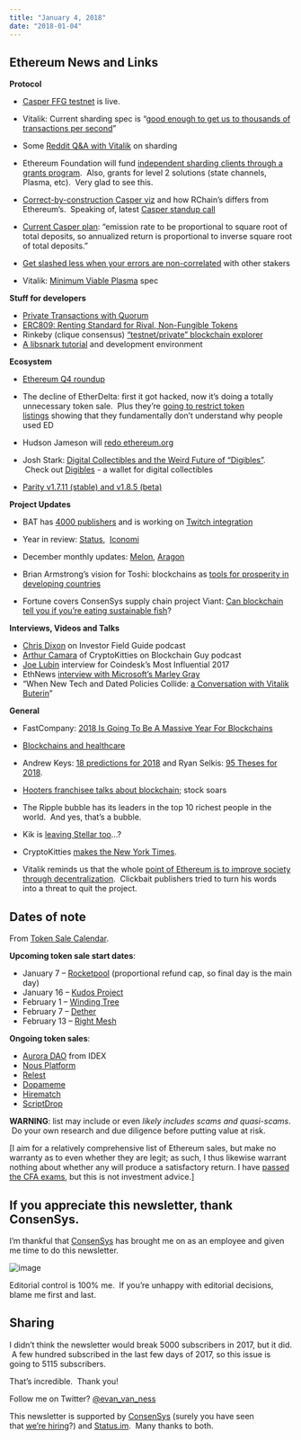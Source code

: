 ```yaml
---
title: "January 4, 2018"
date: "2018-01-04"
---
```


## Ethereum News and Links  

**Protocol**

- [Casper FFG testnet](https://t.umblr.com/redirect?z=http%3A%2F%2Fnotes.eth.sg%2FMYEwhswJwMzAtADgCwEYBM9kAYBGJ4wBTETKdGZdXAVmRvUQDYg%3D%3Fview&t=NzJlMzczOThlYTFlZGMzNDgwNDM2ZTQ5NjJhN2RlZTUzZGVmZTBhMyx4SGZDelZYcQ%3D%3D&b=t%3AQ8svKXOQOFn4j1wJ-IeWRA&p=https%3A%2F%2Fwww.weekinethereum.com%2Fpost%2F169304578948%2Fjanuary-4-2018&m=0) is live.
- Vitalik: Current sharding spec is “[good enough to get us to thousands of transactions per second](https://t.umblr.com/redirect?z=https%3A%2F%2Fethresear.ch%2Ft%2Ffuture-compatibility-for-sharding%2F386&t=ZDU5NTZkNzMxMzdjNDQzNzIyOGEwMzkyNGVlYzA4OTAwMTY0ZmNiYyx4SGZDelZYcQ%3D%3D&b=t%3AQ8svKXOQOFn4j1wJ-IeWRA&p=https%3A%2F%2Fwww.weekinethereum.com%2Fpost%2F169304578948%2Fjanuary-4-2018&m=0)”
- Some [Reddit Q&A with Vitalik](https://t.umblr.com/redirect?z=https%3A%2F%2Fwww.reddit.com%2Fr%2Fethereum%2Fcomments%2F7mk62t%2Fquestions_on_sharding_faq%2Fdrumrkt%2F&t=OTliY2ZiY2FiNTk1MTc1NWRmODViMWUxOTBlNjNmMmQwYjk1Y2Y5Mix4SGZDelZYcQ%3D%3D&b=t%3AQ8svKXOQOFn4j1wJ-IeWRA&p=https%3A%2F%2Fwww.weekinethereum.com%2Fpost%2F169304578948%2Fjanuary-4-2018&m=0) on sharding
- Ethereum Foundation will fund [independent sharding clients through a grants program](https://t.umblr.com/redirect?z=https%3A%2F%2Fblog.ethereum.org%2F2018%2F01%2F02%2Fethereum-scalability-research-development-subsidy-programs%2F&t=ZTZjNTQxNDMwOWI1ZTg0MDFhNjVmZTRkYjcwNzM4YWFkMTFmYjcxZix4SGZDelZYcQ%3D%3D&b=t%3AQ8svKXOQOFn4j1wJ-IeWRA&p=https%3A%2F%2Fwww.weekinethereum.com%2Fpost%2F169304578948%2Fjanuary-4-2018&m=0).  Also, grants for level 2 solutions (state channels, Plasma, etc).  Very glad to see this.  
    
- [Correct-by-construction Casper viz](https://t.umblr.com/redirect?z=https%3A%2F%2Fmedium.com%2Frchain-cooperative%2Fa-visualization-for-the-future-of-blockchain-consensus-b6710b2f50d6&t=MDM4N2IzMjY2MGIxYTk5ZTA0OWRlZTkxODdmYWNlZjM4NDliZWNlMix4SGZDelZYcQ%3D%3D&b=t%3AQ8svKXOQOFn4j1wJ-IeWRA&p=https%3A%2F%2Fwww.weekinethereum.com%2Fpost%2F169304578948%2Fjanuary-4-2018&m=0) and how RChain’s differs from Ethereum’s.  Speaking of, latest [Casper standup call](https://t.umblr.com/redirect?z=https%3A%2F%2Fwww.youtube.com%2Fwatch%3Fv%3D5DkBNpLtTUE&t=NjBmZjM5M2U4YTE4YmNkMmQzZDhjZDQwNzlhYjkzZmU3NTA1YTIwMix4SGZDelZYcQ%3D%3D&b=t%3AQ8svKXOQOFn4j1wJ-IeWRA&p=https%3A%2F%2Fwww.weekinethereum.com%2Fpost%2F169304578948%2Fjanuary-4-2018&m=0)
- [Current Casper plan](https://t.umblr.com/redirect?z=https%3A%2F%2Fwww.reddit.com%2Fr%2Fethereum%2Fcomments%2F7n3t4u%2Feconomics_of_staking%2Fdrzhnkl%2F%3Fcontext%3D3&t=NWE0Mzc3ZTIyZjY2YmZiYjlmNGJmYTlhZWM0NGYxOTA1ZmY2YTcyYSx4SGZDelZYcQ%3D%3D&b=t%3AQ8svKXOQOFn4j1wJ-IeWRA&p=https%3A%2F%2Fwww.weekinethereum.com%2Fpost%2F169304578948%2Fjanuary-4-2018&m=0): “emission rate to be proportional to square root of total deposits, so annualized return is proportional to inverse square root of total deposits.”
- [Get slashed less when your errors are non-correlated](https://t.umblr.com/redirect?z=https%3A%2F%2Fwww.reddit.com%2Fr%2Fethereum%2Fcomments%2F7mmsvt%2Fi_just_read_casper_ffg_paper_and_have_a_question%2Fdrwg5wb%2F%3Fcontext%3D3&t=YzNmMTBjYjI2ZmIzNDYzNTVhNTVhYzVkN2JiMjIyMGNiNjFjZjQyOCx4SGZDelZYcQ%3D%3D&b=t%3AQ8svKXOQOFn4j1wJ-IeWRA&p=https%3A%2F%2Fwww.weekinethereum.com%2Fpost%2F169304578948%2Fjanuary-4-2018&m=0) with other stakers
- Vitalik: [Minimum Viable Plasma](https://t.umblr.com/redirect?z=https%3A%2F%2Fethresear.ch%2Ft%2Fminimal-viable-plasma%2F426&t=MmY5MmZmOTgzOTk5MDIwNjdmNDNlMDI4Y2E2NzcxODgzMzIwMmIxNyx4SGZDelZYcQ%3D%3D&b=t%3AQ8svKXOQOFn4j1wJ-IeWRA&p=https%3A%2F%2Fwww.weekinethereum.com%2Fpost%2F169304578948%2Fjanuary-4-2018&m=0) spec

  
**Stuff for developers**

- [Private Transactions with Quorum](https://t.umblr.com/redirect?z=https%3A%2F%2Fmedium.com%2F%40didil%2Fenterprise-ethereum-private-transactions-with-quorum-b0574bb60700&t=OTM4ZTMwOTVkMzc2NTRlYmIyZDgyZTZjYTdkOTMxZTY2MTFjZTNlYyx4SGZDelZYcQ%3D%3D&b=t%3AQ8svKXOQOFn4j1wJ-IeWRA&p=https%3A%2F%2Fwww.weekinethereum.com%2Fpost%2F169304578948%2Fjanuary-4-2018&m=0)
- [ERC809: Renting Standard for Rival, Non-Fungible Tokens](https://t.umblr.com/redirect?z=https%3A%2F%2Fgithub.com%2Fethereum%2FEIPs%2Fissues%2F809&t=NWMyMmU5YTE2NThhMGVmN2MyZWZkOWQxOGNkZjdjNDFlMGY5Y2UzNyx4SGZDelZYcQ%3D%3D&b=t%3AQ8svKXOQOFn4j1wJ-IeWRA&p=https%3A%2F%2Fwww.weekinethereum.com%2Fpost%2F169304578948%2Fjanuary-4-2018&m=0)
- Rinkeby (clique consensus) [“testnet/private” blockchain explorer](https://t.umblr.com/redirect?z=https%3A%2F%2Fwww.reddit.com%2Fr%2Fethereum%2Fcomments%2F7nzgpa%2Frinkeby_clique_consensus_testnetprivate%2F&t=NjM1MWVhYzU4NWU5YTVlYjFjYTQ0NGZkYTU4YzYwZWI5ZDJiZGY3ZCx4SGZDelZYcQ%3D%3D&b=t%3AQ8svKXOQOFn4j1wJ-IeWRA&p=https%3A%2F%2Fwww.weekinethereum.com%2Fpost%2F169304578948%2Fjanuary-4-2018&m=0)
- [A libsnark tutorial](https://t.umblr.com/redirect?z=https%3A%2F%2Fgithub.com%2Fhowardwu%2Flibsnark-tutorial&t=YzBjNmVhY2IxYTc2ZDNiMjgyMDVjZjkyNzA2NmI4MzIzM2QwZWI3Zix4SGZDelZYcQ%3D%3D&b=t%3AQ8svKXOQOFn4j1wJ-IeWRA&p=https%3A%2F%2Fwww.weekinethereum.com%2Fpost%2F169304578948%2Fjanuary-4-2018&m=0) and development environment

  
**Ecosystem**

- [Ethereum Q4 roundup](https://t.umblr.com/redirect?z=https%3A%2F%2Fwww.reddit.com%2Fr%2Fethereum%2Fcomments%2F7nnzlu%2Fethereum_q4_development_roundup_casper_sharding%2F&t=OGIyZjgyMjUzZjY1MGQwMjY3ZTBjODhmNWFmY2VlYzJmNTY3Mzg2YSx4SGZDelZYcQ%3D%3D&b=t%3AQ8svKXOQOFn4j1wJ-IeWRA&p=https%3A%2F%2Fwww.weekinethereum.com%2Fpost%2F169304578948%2Fjanuary-4-2018&m=0)
- The decline of EtherDelta: first it got hacked, now it’s doing a totally unnecessary token sale.  Plus they’re [going to restrict token listings](https://t.umblr.com/redirect?z=https%3A%2F%2Fmedium.com%2F%40terryliu_71238%2Fin-order-to-protect-etherdelta-users-and-investors-benefit-we-have-decided-that-during-the-bd33464dbca0&t=MDlkODI3NWNlYWFmNjRhYmMwMDY0YzJhNGUyYWNmMjRiYWY2YjllOSx4SGZDelZYcQ%3D%3D&b=t%3AQ8svKXOQOFn4j1wJ-IeWRA&p=https%3A%2F%2Fwww.weekinethereum.com%2Fpost%2F169304578948%2Fjanuary-4-2018&m=0) showing that they fundamentally don’t understand why people used ED
- Hudson Jameson will [redo ethereum.org](https://twitter.com/hudsonjameson/status/946774997229375488)  
    
- Josh Stark: [Digital Collectibles and the Weird Future of “Digibles”](https://t.umblr.com/redirect?z=https%3A%2F%2Fhackernoon.com%2Fdigital-collectibles-and-the-weird-future-of-digibles-f75f4bf0f9aa&t=MzU3NmE0M2NiMjNhZWNlY2E2ZjY3YzYwMzU0ZDhjMDQ5ODU4NjJjOCx4SGZDelZYcQ%3D%3D&b=t%3AQ8svKXOQOFn4j1wJ-IeWRA&p=https%3A%2F%2Fwww.weekinethereum.com%2Fpost%2F169304578948%2Fjanuary-4-2018&m=0).   Check out [Digibles](https://t.umblr.com/redirect?z=https%3A%2F%2Fwww.digibles.net%2Fmarket&t=ZTY1ODQwYmIxM2I1MWY4NjlkN2U4OWZlZGVkZTIxOWMyNWVmODljMyx4SGZDelZYcQ%3D%3D&b=t%3AQ8svKXOQOFn4j1wJ-IeWRA&p=https%3A%2F%2Fwww.weekinethereum.com%2Fpost%2F169304578948%2Fjanuary-4-2018&m=0) - a wallet for digital collectibles  
    
- [Parity v1.7.11 (stable) and v1.8.5 (beta)](https://t.umblr.com/redirect?z=https%3A%2F%2Fgithub.com%2Fparitytech%2Fparity%2Freleases&t=M2MyNmE2OGQxZTQ1OTYzNDYzNzU3Y2FkZThlY2YwZTNlNjQ2NTQyNCx4SGZDelZYcQ%3D%3D&b=t%3AQ8svKXOQOFn4j1wJ-IeWRA&p=https%3A%2F%2Fwww.weekinethereum.com%2Fpost%2F169304578948%2Fjanuary-4-2018&m=0)

**Project Updates**

- BAT has [4000 publishers](https://twitter.com/BrendanEich/status/948634269357826049) and is working on [Twitch integration](https://twitter.com/BrendanEich/status/948688891405455360)
- Year in review: [Status](https://t.umblr.com/redirect?z=https%3A%2F%2Fblog.status.im%2F2017-the-year-you-made-us-celebrating-a-year-of-community-896e237a74f0&t=NGE5NDVlZTY4NjQwNmU1NDQyOWU2NDNiNjA2NDBhYmZkNTkzNjA4Yix4SGZDelZYcQ%3D%3D&b=t%3AQ8svKXOQOFn4j1wJ-IeWRA&p=https%3A%2F%2Fwww.weekinethereum.com%2Fpost%2F169304578948%2Fjanuary-4-2018&m=0),  [Iconomi](https://t.umblr.com/redirect?z=https%3A%2F%2Fmedium.com%2Ficonominet%2Ficonomi-in-2018-e9d01ee5159e&t=OGZkM2VkMjE3MWZhMjZhMzA4NzM0MGU2NjgyNzFiYWRlOTMyNTI1YSx4SGZDelZYcQ%3D%3D&b=t%3AQ8svKXOQOFn4j1wJ-IeWRA&p=https%3A%2F%2Fwww.weekinethereum.com%2Fpost%2F169304578948%2Fjanuary-4-2018&m=0)
- December monthly updates: [Melon](https://t.umblr.com/redirect?z=https%3A%2F%2Fmedium.com%2Fmelonport-blog%2Fmelon-dev-update-december-2017-ac411b26404d&t=YTExZTc5MDM0ZjczZTAyNmU3M2QwZjBhZjg0YTIwOWMzMDE3NmU0ZSx4SGZDelZYcQ%3D%3D&b=t%3AQ8svKXOQOFn4j1wJ-IeWRA&p=https%3A%2F%2Fwww.weekinethereum.com%2Fpost%2F169304578948%2Fjanuary-4-2018&m=0), [Aragon](https://t.umblr.com/redirect?z=https%3A%2F%2Fblog.aragon.one%2Faragon-team-update-december-2017-cf076d3a46a3&t=NjUwZDdmMTU3ODNlOWNlYTBkNDZlNGUxYzNjNjc1Mjk4Y2MyY2RjYix4SGZDelZYcQ%3D%3D&b=t%3AQ8svKXOQOFn4j1wJ-IeWRA&p=https%3A%2F%2Fwww.weekinethereum.com%2Fpost%2F169304578948%2Fjanuary-4-2018&m=0)
- Brian Armstrong’s vision for Toshi: blockchains as [tools for prosperity in developing countries](https://t.umblr.com/redirect?z=https%3A%2F%2Fblog.toshi.org%2Ftoshi-a-dapp-browser-for-the-ethereum-network-5a64bde25757&t=MGU2Mzk1OTUxZTg5N2YwNGU5ZTQ0NDMyYWJhOTg2ZTVkNmJmNTMwNSx4SGZDelZYcQ%3D%3D&b=t%3AQ8svKXOQOFn4j1wJ-IeWRA&p=https%3A%2F%2Fwww.weekinethereum.com%2Fpost%2F169304578948%2Fjanuary-4-2018&m=0)  
    
- Fortune covers ConsenSys supply chain project Viant: [Can blockchain tell you if you’re eating sustainable fish](https://t.umblr.com/redirect?z=http%3A%2F%2Ffortune.com%2F2018%2F01%2F03%2Fblockchain-cryptocurrency-sustainable-fish%2F&t=Njg1OWIwNGZmYWFhMWY4OTIwYWVlOTMwZGEzM2MzYzY4MTdmNTQzZCx4SGZDelZYcQ%3D%3D&b=t%3AQ8svKXOQOFn4j1wJ-IeWRA&p=https%3A%2F%2Fwww.weekinethereum.com%2Fpost%2F169304578948%2Fjanuary-4-2018&m=0)?  
    

**Interviews, Videos and Talks**

- [Chris Dixon](https://t.umblr.com/redirect?z=http%3A%2F%2Finvestorfieldguide.com%2Fdixon%2F&t=OTFhYWM5ZDVkNTUzMmQwMGM5YjNmZWRiNzI0YWJlZWY4OWJhNWEzZix4SGZDelZYcQ%3D%3D&b=t%3AQ8svKXOQOFn4j1wJ-IeWRA&p=https%3A%2F%2Fwww.weekinethereum.com%2Fpost%2F169304578948%2Fjanuary-4-2018&m=0) on Investor Field Guide podcast
- [Arthur Camara](https://t.umblr.com/redirect?z=http%3A%2F%2Fblockchain.global%2Fcryptokitties%2F&t=ZjhiNTZmZGMxNzc2OWVjOGJjNjczMDk0Njc3ZjBiMGY4OTIzZjk0ZCx4SGZDelZYcQ%3D%3D&b=t%3AQ8svKXOQOFn4j1wJ-IeWRA&p=https%3A%2F%2Fwww.weekinethereum.com%2Fpost%2F169304578948%2Fjanuary-4-2018&m=0) of CryptoKitties on Blockchain Guy podcast
- [Joe Lubin](https://t.umblr.com/redirect?z=https%3A%2F%2Fwww.youtube.com%2Fwatch%3Fv%3Dd_LYMtI7hjs&t=MTlmMmZmMjgyM2I5ZmYyZjE2MTE0MDc3M2M4NDNjMDZiM2IyYmM4Yyx4SGZDelZYcQ%3D%3D&b=t%3AQ8svKXOQOFn4j1wJ-IeWRA&p=https%3A%2F%2Fwww.weekinethereum.com%2Fpost%2F169304578948%2Fjanuary-4-2018&m=0) interview for Coindesk’s Most Influential 2017
- EthNews [interview with Microsoft’s Marley Gray](https://t.umblr.com/redirect?z=https%3A%2F%2Fwww.ethnews.com%2Fethnews-exclusive-microsofts-marley-gray-on-2018-kids-today-and-the-moon&t=YTc5ZjMxMDk5ZjU3YzE5N2Y4NWJkM2M3NzYyNDdkYzAwNjU5NDQxYix4SGZDelZYcQ%3D%3D&b=t%3AQ8svKXOQOFn4j1wJ-IeWRA&p=https%3A%2F%2Fwww.weekinethereum.com%2Fpost%2F169304578948%2Fjanuary-4-2018&m=0)
- “When New Tech and Dated Policies Collide: [a Conversation with Vitalik Buterin](https://t.umblr.com/redirect?z=https%3A%2F%2Fwww.youtube.com%2Fwatch%3Fv%3DKlIFQ7GIdBA&t=ODdlZmNlZGY5NGM5NDI4NzllY2Q1OWY4ZmJmZTNjMmM5NGVmZTBmNyx4SGZDelZYcQ%3D%3D&b=t%3AQ8svKXOQOFn4j1wJ-IeWRA&p=https%3A%2F%2Fwww.weekinethereum.com%2Fpost%2F169304578948%2Fjanuary-4-2018&m=0)”

**General**

- FastCompany: [2018 Is Going To Be A Massive Year For Blockchains](https://t.umblr.com/redirect?z=https%3A%2F%2Famp.fastcompany.com%2F40502720%2F2018-is-going-to-be-a-massive-year-for-the-blockchain-the-tech-behind-bitcoins%3F__twitter_impression%3Dtrue&t=YTMyODdkM2E4NDViOGE0ZjRlOGJhZjRhYmI4NGY3MTE5MDY0OTQ0Nyx4SGZDelZYcQ%3D%3D&b=t%3AQ8svKXOQOFn4j1wJ-IeWRA&p=https%3A%2F%2Fwww.weekinethereum.com%2Fpost%2F169304578948%2Fjanuary-4-2018&m=0)
- [Blockchains and healthcare](https://t.umblr.com/redirect?z=https%3A%2F%2Fwww.statnews.com%2F2017%2F12%2F27%2Fblockchains-health-care-no-silver-bullet%2F&t=M2Q3YWM0ZTcxYThmYjY3ZjFkNWZmMWQ5YmY4YjdkYWRiOWU5ZTMwZSx4SGZDelZYcQ%3D%3D&b=t%3AQ8svKXOQOFn4j1wJ-IeWRA&p=https%3A%2F%2Fwww.weekinethereum.com%2Fpost%2F169304578948%2Fjanuary-4-2018&m=0)
- Andrew Keys: [18 predictions for 2018](https://t.umblr.com/redirect?z=https%3A%2F%2Fmedia.consensys.net%2F18-predictions-for-2018-7a376ea7bd4b&t=ZTJkYzcxMWIxNTVjNGRjNzc3OWI1ODAyNjE4NTRjOGI1MGE4MDczMyx4SGZDelZYcQ%3D%3D&b=t%3AQ8svKXOQOFn4j1wJ-IeWRA&p=https%3A%2F%2Fwww.weekinethereum.com%2Fpost%2F169304578948%2Fjanuary-4-2018&m=0) and Ryan Selkis: [95 Theses for 2018](https://t.umblr.com/redirect?z=https%3A%2F%2Fmedium.com%2F%40twobitidiot%2F95-crypto-theses-for-2018-ca7b74f8abcf&t=MDhjNDMzM2YwOTFhZDNhYTI1MWEwZjY1MDY2ODkzMDZkYjYwOGRkMSx4SGZDelZYcQ%3D%3D&b=t%3AQ8svKXOQOFn4j1wJ-IeWRA&p=https%3A%2F%2Fwww.weekinethereum.com%2Fpost%2F169304578948%2Fjanuary-4-2018&m=0).    
    
- [Hooters franchisee talks about blockchain](https://t.umblr.com/redirect?z=https%3A%2F%2Farstechnica.com%2Ftech-policy%2F2018%2F01%2Fblockchain-announcement-sends-hooters-parent-company-stock-soaring%2F&t=YzlmNTc2OGVmMjIwYjIwZjEzYzc4MTUzYjFhOGFiNmI2MGY2MjQ1Myx4SGZDelZYcQ%3D%3D&b=t%3AQ8svKXOQOFn4j1wJ-IeWRA&p=https%3A%2F%2Fwww.weekinethereum.com%2Fpost%2F169304578948%2Fjanuary-4-2018&m=0); stock soars
- The Ripple bubble has its leaders in the top 10 richest people in the world.  And yes, that’s a bubble.
- Kik is [leaving Stellar too](https://t.umblr.com/redirect?z=https%3A%2F%2Fmedium.com%2Fkinfoundation%2Fkin-and-orbs-37b8ad10fbfc&t=NjE2YThjYjFhNDljMTUzODFlNzQzYjI3MDljZDAzZjBkNzBjMDkwYSx4SGZDelZYcQ%3D%3D&b=t%3AQ8svKXOQOFn4j1wJ-IeWRA&p=https%3A%2F%2Fwww.weekinethereum.com%2Fpost%2F169304578948%2Fjanuary-4-2018&m=0)…?   
    
- CryptoKitties [makes the New York Times](https://t.umblr.com/redirect?z=https%3A%2F%2Fwww.nytimes.com%2F2017%2F12%2F28%2Fstyle%2Fcryptokitties-want-a-blockchain-snuggle.html&t=MDBkZTBiMTM5N2EzODc1ZmQyYmQ0NzMxYWZhMzdkNDk5Y2MyY2Y0ZSx4SGZDelZYcQ%3D%3D&b=t%3AQ8svKXOQOFn4j1wJ-IeWRA&p=https%3A%2F%2Fwww.weekinethereum.com%2Fpost%2F169304578948%2Fjanuary-4-2018&m=0).  
    
- Vitalik reminds us that the whole [point of Ethereum is to improve society through decentralization](https://twitter.com/VitalikButerin/status/946630708805566464).  Clickbait publishers tried to turn his words into a threat to quit the project.

## Dates of note

From [Token Sale Calendar](https://t.umblr.com/redirect?z=http%3A%2F%2Fwww.tokensalecalendar.com&t=M2UwNTEyMTM1NjY5OGJiM2RlYzU2NTQ0MjdlOTM3ZGFhN2IyNzIyNix4SGZDelZYcQ%3D%3D&b=t%3AQ8svKXOQOFn4j1wJ-IeWRA&p=https%3A%2F%2Fwww.weekinethereum.com%2Fpost%2F169304578948%2Fjanuary-4-2018&m=0).

  
**Upcoming token sale start dates**:

- January 7 – [Rocketpool](http://t.umblr.com/redirect?z=https%3A%2F%2Fwww.rocketpool.net%2F&t=YzUyMjdlZjY3ZDA5MTg0NjAyYzYzMWQ0MTgxNWYwYjI3N2Q0NTQ3MixNMXdheE1kTw%3D%3D&b=t%3ARqKlLBDa5AFqUBYwGpoSJQ&p=http%3A%2F%2Fwww.tokensalecalendar.com%2Fpost%2F166960505828%2Fupcoming-token-sale-start-dates-october-31&m=1) (proportional refund cap, so final day is the main day)
- January 16 – [Kudos Project](http://t.umblr.com/redirect?z=https%3A%2F%2Fwww.kudosproject.com%2F&t=MGQ0YTVlZDkyNWQ0MTE5NmFlYWZhYmQ5MWRjYzk2NDUwZjM5MmM2NyxDU3I2VkhhYw%3D%3D&b=t%3ARqKlLBDa5AFqUBYwGpoSJQ&p=http%3A%2F%2Fwww.tokensalecalendar.com%2Fpost%2F169292072988%2Fupcoming-token-sale-start-dates-january-7&m=1)
- February 1 – [Winding Tree](http://t.umblr.com/redirect?z=https%3A%2F%2Fwindingtree.com%2F&t=OTY1ODdkZGQ5ZWZmNjNmY2IzZTA3N2I0NDliZTQwNDE0MjE0NWNkNixDU3I2VkhhYw%3D%3D&b=t%3ARqKlLBDa5AFqUBYwGpoSJQ&p=http%3A%2F%2Fwww.tokensalecalendar.com%2Fpost%2F169292072988%2Fupcoming-token-sale-start-dates-january-7&m=1)
- February 7 – [Dether](http://t.umblr.com/redirect?z=https%3A%2F%2Fdether.io%2F&t=ZTM5NDdiNGQwN2ExOTlmOWUzZmE0NDg4MTcxMTk4N2I1ZjEwODJmNSxDU3I2VkhhYw%3D%3D&b=t%3ARqKlLBDa5AFqUBYwGpoSJQ&p=http%3A%2F%2Fwww.tokensalecalendar.com%2Fpost%2F169292072988%2Fupcoming-token-sale-start-dates-january-7&m=1)
- February 13 – [Right Mesh](http://t.umblr.com/redirect?z=https%3A%2F%2Fwww.rightmesh.io%2F&t=ZWI3ZTRkZmI3ZDU5Y2NjOWI1Y2JmMjY2MTQyMzAwZjZmNmE0MDA5YyxDU3I2VkhhYw%3D%3D&b=t%3ARqKlLBDa5AFqUBYwGpoSJQ&p=http%3A%2F%2Fwww.tokensalecalendar.com%2Fpost%2F169292072988%2Fupcoming-token-sale-start-dates-january-7&m=1)

  
**Ongoing token sales**:

- [Aurora DAO](http://t.umblr.com/redirect?z=https%3A%2F%2Fauroradao.com&t=ZTQwMzA3NzY1M2E1ZWNmMWQ0Mjg4MWE2MGYyNmE0NTQ4ZDZmZGZlNixDU3I2VkhhYw%3D%3D&b=t%3ARqKlLBDa5AFqUBYwGpoSJQ&p=http%3A%2F%2Fwww.tokensalecalendar.com%2Fpost%2F169292072988%2Fupcoming-token-sale-start-dates-january-7&m=1) from IDEX
- [Nous Platform](http://t.umblr.com/redirect?z=https%3A%2F%2Fnousplatform.com%2F&t=NjZhNTgyMmY2MTA2OTc2N2Q1OGJmOGZjNzFhMjU1NjkyYmE4NzljOCxNMXdheE1kTw%3D%3D&b=t%3ARqKlLBDa5AFqUBYwGpoSJQ&p=http%3A%2F%2Fwww.tokensalecalendar.com%2Fpost%2F166960505828%2Fupcoming-token-sale-start-dates-october-31&m=1)
- [Relest](http://t.umblr.com/redirect?z=https%3A%2F%2Fico.relest.io%2F&t=ZGVjZjZiYTdkZWE2YzgzZWZlNTBjZWNmNGIwMWUxYWRhOWY4NzQ4NixyVm1XTkpWVQ%3D%3D&b=t%3ARqKlLBDa5AFqUBYwGpoSJQ&p=http%3A%2F%2Fwww.tokensalecalendar.com%2Fpost%2F165301068328%2Fupcoming-token-sale-start-dates-september-14&m=1)
- [Dopameme](http://t.umblr.com/redirect?z=https%3A%2F%2Fwww.dopameme.io%2Fdmt%2F&t=MDc0MDhhZjg4ZGEyMmI3ZGE4YjAxNjkxNTk4NzQzNjdlZjlmODFlYixNMXdheE1kTw%3D%3D&b=t%3ARqKlLBDa5AFqUBYwGpoSJQ&p=http%3A%2F%2Fwww.tokensalecalendar.com%2Fpost%2F166960505828%2Fupcoming-token-sale-start-dates-october-31&m=1)
- [Hirematch](http://t.umblr.com/redirect?z=http%3A%2F%2Fhirematch.io%2F&t=NTQ1YzkwYzEzMWI3NDJlYzkxNzI2OTZkZTQ5ZjRkZWUwYmY5NjM3YSxyVm1XTkpWVQ%3D%3D&b=t%3ARqKlLBDa5AFqUBYwGpoSJQ&p=http%3A%2F%2Fwww.tokensalecalendar.com%2Fpost%2F165301068328%2Fupcoming-token-sale-start-dates-september-14&m=1)
- [ScriptDrop](http://t.umblr.com/redirect?z=https%3A%2F%2Fwww.scriptdrop.io%2F&t=YzA3ZGQ3OGNiNWI0NjMxMzMyODc4OTYwMDM5MmQ2MDk5Y2QwZDk2YSxyVm1XTkpWVQ%3D%3D&b=t%3ARqKlLBDa5AFqUBYwGpoSJQ&p=http%3A%2F%2Fwww.tokensalecalendar.com%2Fpost%2F165301068328%2Fupcoming-token-sale-start-dates-september-14&m=1)

**WARNING**: list may include or even _likely includes scams and quasi-scams_.  Do your own research and due diligence before putting value at risk.

\[I aim for a relatively comprehensive list of Ethereum sales, but make no warranty as to even whether they are legit; as such, I thus likewise warrant nothing about whether any will produce a satisfactory return. I have [passed the CFA exams](https://t.umblr.com/redirect?z=http%3A%2F%2Fwww.evanvanness.com%2Fpost%2F144767932386%2Fprepare-effectively-for-the-cfa-exam-how-to-skip&t=Njc0ZWI2ZDJiZTM0ZWJkZDk4YjNmYmYyYzYxZDcxZDU2YzI3ODQ0Mix4SGZDelZYcQ%3D%3D&b=t%3AQ8svKXOQOFn4j1wJ-IeWRA&p=https%3A%2F%2Fwww.weekinethereum.com%2Fpost%2F169304578948%2Fjanuary-4-2018&m=0), but this is not investment advice.\]  

## If you appreciate this newsletter, thank ConsenSys.

I’m thankful that [ConsenSys](https://t.umblr.com/redirect?z=http%3A%2F%2Fconsensys.net&t=NDQ5ODMxYWM5ODA1YjBjMjU0YzQ4OWJlODg5YTU2MWI2NThiNDg0NSx4SGZDelZYcQ%3D%3D&b=t%3AQ8svKXOQOFn4j1wJ-IeWRA&p=https%3A%2F%2Fwww.weekinethereum.com%2Fpost%2F169304578948%2Fjanuary-4-2018&m=0) has brought me on as an employee and given me time to do this newsletter.

![image](https://66.media.tumblr.com/9114e5ec047c95b2ef505fd878651dc4/tumblr_inline_p217ks8EwU1rxca3y_250.jpg)

Editorial control is 100% me.  If you’re unhappy with editorial decisions, blame me first and last.

## Sharing

I didn’t think the newsletter would break 5000 subscribers in 2017, but it did.  A few hundred subscribed in the last few days of 2017, so this issue is going to 5115 subscribers.  
  
That’s incredible.  Thank you!  
  
Follow me on Twitter? [@evan\_van\_ness](https://twitter.com/evan_van_ness)

This newsletter is supported by [ConsenSys](https://t.umblr.com/redirect?z=https%3A%2F%2Fconsensys.net&t=MWUwNmMzNWE2YTA4ODc1YmJiYmM0NWZlY2UyMGZmYWM4MGQ5NWM4MCx4SGZDelZYcQ%3D%3D&b=t%3AQ8svKXOQOFn4j1wJ-IeWRA&p=https%3A%2F%2Fwww.weekinethereum.com%2Fpost%2F169304578948%2Fjanuary-4-2018&m=0) (surely you have seen that [we’re hiring](https://t.umblr.com/redirect?z=http%3A%2F%2Fgrnh.se%2Fslxih51&t=NjZlOWVmZWFhMWE4MTVhYzg3ZTQ2YjgwMGE1Zjc2YzI5MDlkOGM5Nyx4SGZDelZYcQ%3D%3D&b=t%3AQ8svKXOQOFn4j1wJ-IeWRA&p=https%3A%2F%2Fwww.weekinethereum.com%2Fpost%2F169304578948%2Fjanuary-4-2018&m=0)?) and [Status.im](https://t.umblr.com/redirect?z=https%3A%2F%2Fstatus.im%2F&t=NTM3NmNhNzM3Y2YyYTFkOGY0OGJjNzhlNTc3NTVmZjllMTRiNDUwOSx4SGZDelZYcQ%3D%3D&b=t%3AQ8svKXOQOFn4j1wJ-IeWRA&p=https%3A%2F%2Fwww.weekinethereum.com%2Fpost%2F169304578948%2Fjanuary-4-2018&m=0).  Many thanks to both.
